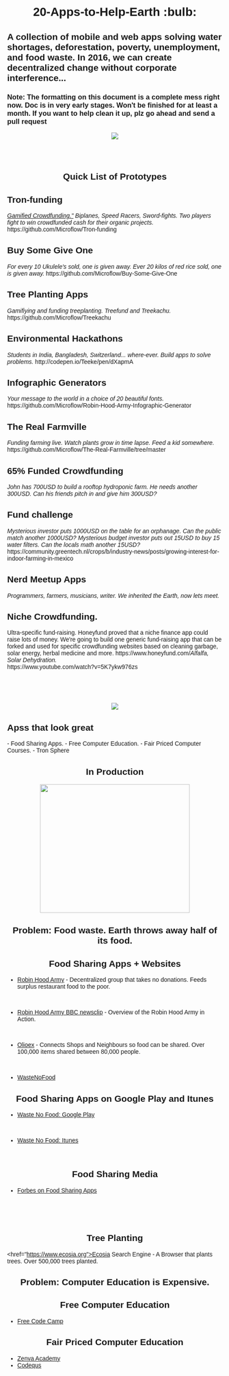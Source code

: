 <!-- TODO LIST

- ADD page jumps:

<h2 id="tips">Useful Tips Section</h2>
Then, add a link to the bookmark ("Useful Tips Section"), from within the same page:

<a href="#tips">Visit the Useful Tips Section</a>




-->




<link href="https://fonts.googleapis.com/css?family=Raleway" rel="stylesheet">

<h1 align="center"> 20-Apps-to-Help-Earth :bulb:</h1>

<h2>A collection of mobile and web apps solving water shortages, deforestation, poverty, unemployment, and food waste. In 2016, we can create decentralized change without corporate interference...</h2> 

<h3>Note: The formatting on this document is a complete mess right now. Doc is in very early stages. Won't be finished for at least a month. If you want to help clean it up, plz go ahead and send a pull request</h2>

<p align="center">
<img src="http://i.imgur.com/42bYJfQ.jpg">
</p>


<br><br>

<h2 align="center";>Quick List of Prototypes</h2>

<h2>Tron-funding</h2> <i> <a href="#tips">Gamified Crowdfunding."</a> Biplanes, Speed Racers, Sword-fights. Two players fight to win crowdfunded cash for their organic projects.</i>  https://github.com/Microflow/Tron-funding
<br>
<h2>Buy Some Give One</h2> <i> For every 10 Ukulele's sold, one is given away. Ever 20 kilos of red rice sold, one is given away.</i>   https://github.com/Microflow/Buy-Some-Give-One
<br>
<h2>Tree Planting Apps</h2><i> Gamifiying and funding treeplanting. Treefund and Treekachu.</i>  https://github.com/Microflow/Treekachu
<br>
<h2>Environmental Hackathons</h2><i> Students in India, Bangladesh, Switzerland... where-ever. Build apps to solve problems.</i>  http://codepen.io/Teeke/pen/dXapmA
<br>
<h2>Infographic Generators</h2><i> Your message to the world in a choice of 20 beautiful fonts.</i>  https://github.com/Microflow/Robin-Hood-Army-Infographic-Generator
<br>
<h2>The Real Farmville</h2> <i> Funding farming live. Watch plants grow in time lapse. Feed a kid somewhere.</i>  https://github.com/Microflow/The-Real-Farmville/tree/master
<br>
<h2>65% Funded Crowdfunding</h2><i> John has 700USD to build a rooftop hydroponic farm. He needs another 300USD. Can his friends pitch in and give him 300USD?</i>
<br>
<h2>Fund challenge  </h2><i> Mysterious investor puts 1000USD on the table for an orphanage. Can the public match another 1000USD? Mysterious budget investor puts out 15USD to buy 15 water filters. Can the locals math another 15USD?</i>
<br>
 https://community.greentech.nl/crops/b/industry-news/posts/growing-interest-for-indoor-farming-in-mexico

<h2>Nerd Meetup Apps</h2><i>Programmers, farmers, musicians, writer. We inherited the Earth, now lets meet.</i>
<br>
<h2>Niche Crowdfunding.</h2>Ultra-specific fund-raising.</strong> 
Honeyfund proved that a niche finance app could raise lots of money. We're going to build one generic fund-raising app that can be forked and used for specific crowdfunding websites based on cleaning garbage, solar energy, herbal medicine and more. 
https://www.honeyfund.com/<i>Alfalfa, Solar Dehydration.</i> 
<br>
https://www.youtube.com/watch?v=5K7ykw976zs


<br><br><br>



<p align="center">
<img src="http://i.imgur.com/v6w17QK.jpg">
</p>














<h2>Apss that look great</h2>
- Food Sharing Apps.
- Free Computer Education.
- Fair Priced Computer Courses.
- Tron Sphere

<h2 align="center">In Production</h2>
<p align="center">
<img width="350px" height="300px" src="http://i.imgur.com/25fikTd.jpg" text-align="center">
</p>

<h2 align="center">Problem: Food waste. Earth throws away half of its food.</h2> 

<h2 align="center">Food Sharing Apps + Websites</h2>

- <a href="http://robinhoodarmy.com/">Robin Hood Army</a> - Decentralized group that takes no donations. Feeds surplus restaurant food to the poor. 

<br>

- <a href="https://www.youtube.com/watch?v=MB5YaETLJNk">Robin Hood Army BBC newsclip</a> - Overview of the Robin Hood Army in Action.

<br>

- <a href="http://olioex.com">Olioex</a> - Connects Shops and Neighbours so food can be shared. Over 100,000 items shared between 80,000 people. 

<br>

- <a href="http://wastenofood.org">WasteNoFood</a>

<h2 align="center">Food Sharing Apps on Google Play and Itunes</h2>

- <a href="https://play.google.com/store/apps/details?id=com.wastenofood.app&hl=en">Waste No Food: Google Play</a>

<br>

- <a href="https://itunes.apple.com/us/app/wastenofood/id866786935?mt=8">Waste No Food: Itunes</a>

<br>

<h2 align="center">Food Sharing Media</h2>

- <a href="http://fortune.com/2015/04/16/could-these-apps-solve-americas-huge-food-waste-problem/">Forbes on Food Sharing Apps</a>

<br><br><br>

<h2 align="center">Tree Planting</h2>

<href="https://www.ecosia.org">Ecosia Search Engine</a> - A Browser that plants trees. Over 500,000 trees planted. 

<h2 align="center">Problem: Computer Education is Expensive.</h2>
<p align="center">

</p>
<h2 align="center">Free Computer Education</h2>

- <a href="www.freecodecamp.com">Free Code Camp</a>

<h2 align="center">Fair Priced Computer Education</h2>

- <a href="https://academy.zenva.com">Zenva Academy</a>
- <a href="https://school.codequs.com/">Codequs</a>

<br><br><br>



<style>
body {
font-family: 'Raleway', sans-serif;
}
</style>
